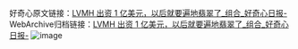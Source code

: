 好奇心原文链接：[LVMH 出资 1 亿美元，以后就要遍地翡翠了_组合_好奇心日报-](https://www.qdaily.com/articles/362.html)
WebArchive归档链接：[LVMH 出资 1 亿美元，以后就要遍地翡翠了_组合_好奇心日报-](http://web.archive.org/web/20190623145227/https://www.qdaily.com/articles/362.html)
![image](http://ww3.sinaimg.cn/large/007d5XDply1g3v48h4e4jj30u01l344i)